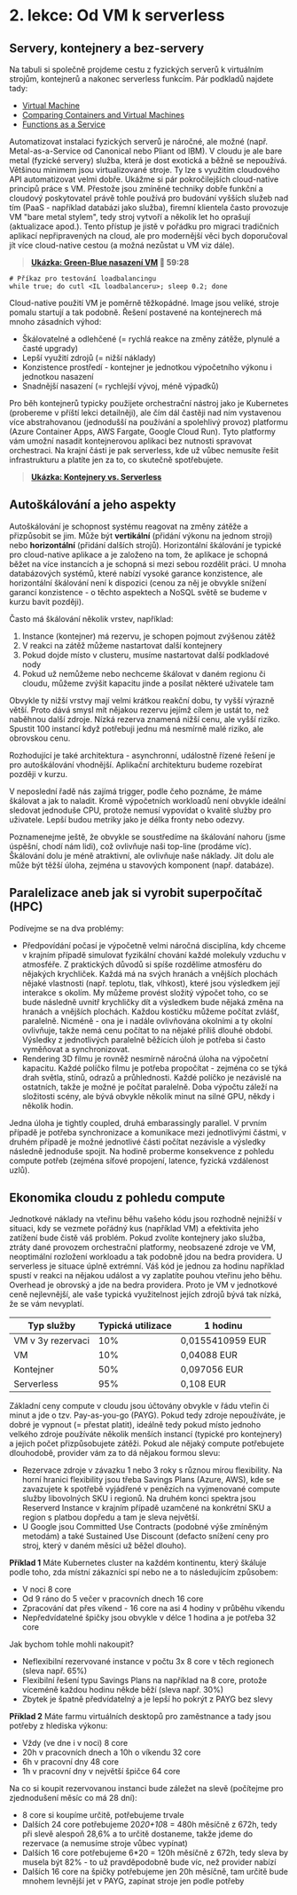 # 2. lekce: Od VM k serverless

## Servery, kontejnery a bez-servery
Na tabuli si společně projdeme cestu z fyzických serverů k virtuálním strojům, kontejnerů a nakonec serverless funkcím. Pár podkladů najdete tady:
- [Virtual Machine](https://en.wikipedia.org/wiki/Virtual_machine)
- [Comparing Containers and Virtual Machines](https://www.docker.com/resources/what-container/)
- [Functions as a Service](https://en.wikipedia.org/wiki/Function_as_a_service)

Automatizovat instalaci fyzických serverů je náročné, ale možné (např. Metal-as-a-Service od Canonical nebo Pliant od IBM). V cloudu je ale bare metal (fyzické servery) služba, která je dost exotická a běžně se nepoužívá. Většinou minimem jsou virtualizované stroje. Ty lze s využitím cloudového API automatizovat velmi dobře. Ukážme si pár pokročilejších cloud-native principů práce s VM. Přestože jsou zmíněné techniky dobře funkční a cloudový poskytovatel právě tohle používá pro budování vyšších služeb nad tím (PaaS - například databázi jako služba), firemní klientela často provozuje VM "bare metal stylem", tedy stroj vytvoří a několik let ho oprašují (aktualizace apod.). Tento přístup je jistě v pořádku pro migraci tradičních aplikací nepřipravených na cloud, ale pro modernější věci bych doporučoval jít více cloud-native cestou (a možná nezůstat u VM viz dále).

> **[Ukázka: Green-Blue nasazení VM](vm_green_blue.md) 🎥 59:28**

```
# Příkaz pro testování loadbalancingu
while true; do cutl <IL loadbalanceru>; sleep 0.2; done
```

Cloud-native použití VM je poměrně těžkopádné. Image jsou veliké, stroje pomalu startují a tak podobně. Řešení postavené na kontejnerech má mnoho zásadních výhod:
- Škálovatelné a odlehčené (= rychlá reakce na změny zátěže, plynulé a časté upgrady)
- Lepší využití zdrojů (= nižší náklady)
- Konzistence prostředí - kontejner je jednotkou výpočetního výkonu i jednotkou nasazení
- Snadnější nasazení (= rychlejší vývoj, méně výpadků)

Pro běh kontejnerů typicky použijete orchestrační nástroj jako je Kubernetes (probereme v příští lekci detailněji), ale čím dál častěji nad ním vystavenou více abstrahovanou (jednodušší na používání a spolehlivý provoz) platformu (Azure Container Apps, AWS Fargate, Google Cloud Run). Tyto platformy vám umožní nasadit kontejnerovou aplikaci bez nutnosti spravovat orchestraci. Na krajní části je pak serverless, kde už vůbec nemusíte řešit infrastrukturu a platíte jen za to, co skutečně spotřebujete.

> **[Ukázka: Kontejnery vs. Serverless](kontejnery_vs_serverless.md)**

## Autoškálování a jeho aspekty
Autoškálování je schopnost systému reagovat na změny zátěže a přizpůsobit se jim. Může být **vertikální** (přidání výkonu na jednom stroji) nebo **horizontální** (přidání dalších strojů). Horizontální škálování je typické pro cloud-native aplikace a je založeno na tom, že aplikace je schopná běžet na více instancích a je schopná si mezi sebou rozdělit práci. U mnoha databázových systémů, které nabízí vysoké garance konzistence, ale horizontální škálování není k dispozici (cenou za něj je obvykle snížení garancí konzistence - o těchto aspektech a NoSQL světě se budeme v kurzu bavit později).

Často má škálování několik vrstev, například:
1. Instance (kontejner) má rezervu, je schopen pojmout zvýšenou zátěž
2. V reakci na zátěž můžeme nastartovat další kontejnery
3. Pokud dojde místo v clusteru, musíme nastartovat další podkladové nody
4. Pokud už nemůžeme nebo nechceme škálovat v daném regionu či cloudu, můžeme zvýšit kapacitu jinde a posílat některé uživatele tam

Obvykle ty nižší vrstvy mají velmi krátkou reakční dobu, ty vyšší výrazně větší. Proto dává smysl mít nějakou rezervu jejímž cílem je ustát to, než naběhnou další zdroje. Nízká rezerva znamená nižší cenu, ale vyšší riziko. Spustit 100 instancí když potřebuji jednu má nesmírně malé riziko, ale obrovskou cenu.

Rozhodující je také architektura - asynchronní, událostně řízené řešení je pro autoškálování vhodnější. Aplikační architekturu budeme rozebírat později v kurzu.

V neposlední řadě nás zajímá trigger, podle čeho poznáme, že máme škálovat a jak to naladit. Kromě výpočetních workloadů není obvykle ideální sledovat jednoduše CPU, protože nemusí vypovídat o kvalitě služby pro uživatele. Lepší budou metriky jako je délka fronty nebo odezvy.

Poznamenejme ještě, že obvykle se soustředíme na škálování nahoru (jsme úspěšní, chodí nám lidi), což ovlivňuje naši top-line (prodáme víc). Škálování dolu je méně atraktivní, ale ovlivňuje naše náklady. Jít dolu ale může být těžší úloha, zejména u stavových komponent (např. databáze).

## Paralelizace aneb jak si vyrobit superpočítač (HPC)
Podívejme se na dva problémy:
- Předpovídání počasí je výpočetně velmi náročná disciplína, kdy chceme v krajním případě simulovat fyzikální chování každé molekuly vzduchu v atmosféře. Z praktických důvodů si spíše rozdělíme atmosféru do nějakých krychliček. Každá má na svých hranách a vnějších plochách nějaké vlastnosti (např. teplotu, tlak, vlhkost), které jsou výsledkem její interakce s okolím. My můžeme provést složitý výpočet toho, co se bude následně uvnitř krychličky dít a výsledkem bude nějaká změna na hranách a vnějších plochách. Každou kostičku můžeme počítat zvlášť, paralelně. Nicméně - ona je i nadále ovlivňována okolními a ty okolní ovlivňuje, takže nemá cenu počítat to na nějaké příliš dlouhé období. Výsledky z jednotlivých paralelně běžících úloh je potřeba si často vyměňovat a synchronizovat. 
- Rendering 3D filmu je rovněž nesmírně náročná úloha na výpočetní kapacitu. Každé políčko filmu je potřeba propočítat - zejména co se týká drah světla, stínů, odrazů a průhlednosti. Každé políčko je nezávislé na ostatních, takže je možné je počítat paralelně. Doba výpočtu záleží na složitosti scény, ale bývá obvykle několik minut na silné GPU, někdy i několik hodin.

Jedna úloha je tightly coupled, druhá embarassingly parallel. V prvním případě je potřeba synchronizace a komunikace mezi jednotlivými částmi, v druhém případě je možné jednotlivé části počítat nezávisle a výsledky následně jednoduše spojit. Na hodině proberme konsekvence z pohledu compute potřeb (zejména síťové propojení, latence, fyzická vzdálenost uzlů).

## Ekonomika cloudu z pohledu compute
Jednotkové náklady na vteřinu běhu vašeho kódu jsou rozhodně nejnižší v situaci, kdy se vezmete pořádný kus (například VM) a efektivita jeho zatížení bude čistě váš problém. Pokud zvolíte kontejnery jako služba, ztráty dané provozem orchestrační platformy, neobsazené zdroje ve VM, neoptimální rozložení workloadu a tak podobně jdou na bedra providera. U serverless je situace úplně extrémní. Váš kód je jednou za hodinu například spustí v reakci na nějakou událost a vy zaplatíte pouhou vteřinu jeho běhu. Overhead je obrovský a jde na bedra providera. Proto je VM v jednotkové ceně nejlevnější, ale vaše typická využitelnost jejích zdrojů bývá tak nízká, že se vám nevyplatí.

| Typ služby | Typická utilizace | 1 hodinu |
|------------|-------------------|---------|
| VM v 3y rezervaci        | 10%               | 0,0155410959 EUR    |
| VM         | 10%               | 0,04088 EUR    |
| Kontejner  | 50%               | 0,097056 EUR     |
| Serverless | 95%               | 0,108 EUR   |


Základní ceny compute v cloudu jsou účtovány obvykle v řádu vteřin či minut a jde o tzv. Pay-as-you-go (PAYG). Pokud tedy zdroje nepoužíváte, je dobré je vypnout (= přestat platit), ideálně tedy pokud místo jednoho velkého zdroje používáte několik menších instancí (typické pro kontejnery) a jejich počet přizpůsobujete zátěži. Pokud ale nějaký compute potřebujete dlouhodobě, provider vám za to dá nějakou formou slevu:
- Rezervace zdroje v závazku 1 nebo 3 roky s různou mírou flexibility. Na horní hranici flexibility jsou třeba Savings Plans (Azure, AWS), kde se zavazujete k spotřebě vyjádřené v penězích na vyjmenované compute služby libovolných SKU i regionů. Na druhém konci spektra jsou Reserverd Instance v krajním případě uzamčené na konkrétní SKU a region s platbou dopředu a tam je sleva největší.
- U Google jsou Committed Use Contracts (podobné výše zmíněným metodám) a také Sustained Use Discount (defacto snížení ceny pro stroj, který v daném měsíci už běžel dlouho).

**Příklad 1** 
Máte Kubernetes cluster na každém kontinentu, který škáluje podle toho, zda místní zákazníci spí nebo ne a to následujícím způsobem:
- V noci 8 core
- Od 9 ráno do 5 večer v pracovních dnech 16 core
- Zpracování dat přes víkend - 16 core na asi 4 hodiny v průběhu víkendu
- Nepředvídatelné špičky jsou obvykle v délce 1 hodina a je potřeba 32 core

Jak bychom tohle mohli nakoupit?
- Neflexibilní rezervované instance v počtu 3x 8 core v těch regionech (sleva např. 65%)
- Flexibilní řešení typu Savings Plans na například na 8 core, protože víceméně každou hodinu někde běží (sleva např. 30%)
- Zbytek je špatně předvídatelný a je lepší ho pokrýt z PAYG bez slevy

**Příklad 2**
Máte farmu virtuálních desktopů pro zaměstnance a tady jsou potřeby z hlediska výkonu:
- Vždy (ve dne i v noci) 8 core
- 20h v pracovních dnech a 10h o víkendu 32 core
- 6h v pracovní dny 48 core
- 1h v pracovní dny v největší špičce 64 core

Na co si koupit rezervovanou instanci bude záležet na slevě (počítejme pro zjednodušení měsíc co má 28 dní):
- 8 core si koupíme určitě, potřebujeme trvale
- Dalších 24 core potřebujeme 20*20+10*8 = 480h měsíčně z 672h, tedy při slevě alespoň 28,6% a to určitě dostaneme, takže jdeme do rezervace (a nemusíme stroje vůbec vypínat)
- Dalších 16 core potřebujeme 6*20 = 120h měsíčně z 672h, tedy sleva by musela být 82% - to už pravděpodobně bude víc, než provider nabízí
- Dalších 16 core na špičky potřebujeme jen 20h měsíčně, tam určitě bude mnohem levnější jet v PAYG, zapínat stroje jen podle potřeby

